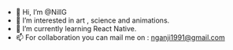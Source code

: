 - 👋 Hi, I’m @NillG
- 👀 I’m interested in art , science and animations.
- 🌱 I’m currently learning React Native.
- 📫 For collaboration you can mail me on : nganji1991@gmail.com

<!---
NillG/NillG is a ✨ special ✨ repository because its `README.md` (this file) appears on your GitHub profile.
You can click the Preview link to take a look at your changes.
--->
